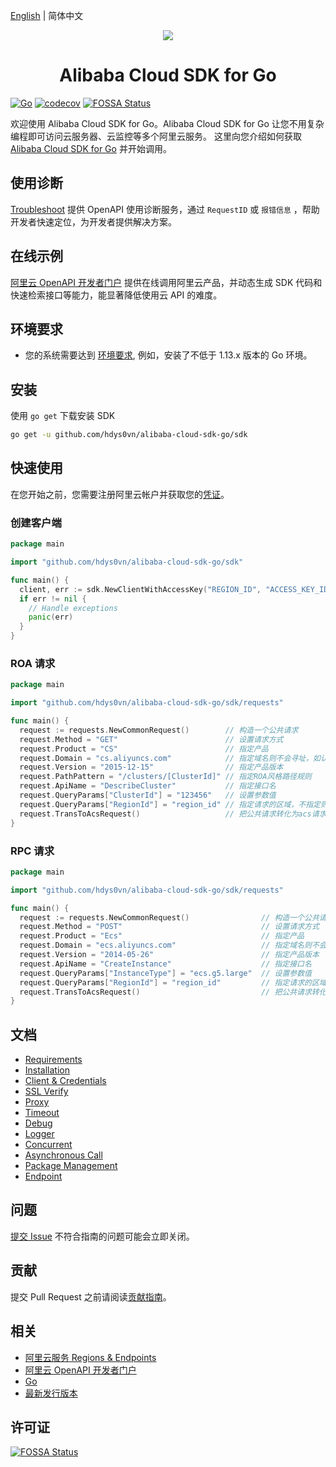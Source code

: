 [English](./README.md) | 简体中文

<p align="center">
<a href=" https://www.alibabacloud.com"><img src="https://aliyunsdk-pages.alicdn.com/icons/Aliyun.svg"></a>
</p>

<h1 align="center">Alibaba Cloud SDK for Go</h1>

[![Go](https://github.com/hdys0vn/alibaba-cloud-sdk-go/actions/workflows/go.yml/badge.svg)](https://github.com/hdys0vn/alibaba-cloud-sdk-go/actions/workflows/go.yml)
[![codecov](https://codecov.io/gh/aliyun/alibaba-cloud-sdk-go/graph/badge.svg?token=kHbylWc7aV)](https://codecov.io/gh/aliyun/alibaba-cloud-sdk-go)
[![FOSSA Status](https://app.fossa.io/api/projects/git%2Bgithub.com%2Faliyun%2Falibaba-cloud-sdk-go.svg?type=shield&issueType=license)](https://app.fossa.io/projects/git%2Bgithub.com%2Faliyun%2Falibaba-cloud-sdk-go?ref=badge_shield&issueType=license)

欢迎使用 Alibaba Cloud SDK for Go。Alibaba Cloud SDK for Go 让您不用复杂编程即可访问云服务器、云监控等多个阿里云服务。
这里向您介绍如何获取 [Alibaba Cloud SDK for Go][SDK] 并开始调用。

## 使用诊断

[Troubleshoot](https://api.aliyun.com/troubleshoot?source=github_sdk) 提供 OpenAPI 使用诊断服务，通过 `RequestID` 或 `报错信息` ，帮助开发者快速定位，为开发者提供解决方案。

## 在线示例

[阿里云 OpenAPI 开发者门户][open-api-portal] 提供在线调用阿里云产品，并动态生成 SDK 代码和快速检索接口等能力，能显著降低使用云 API 的难度。

## 环境要求

- 您的系统需要达到 [环境要求][Requirements], 例如，安装了不低于 1.13.x 版本的 Go 环境。

## 安装

使用 `go get` 下载安装 SDK

```sh
go get -u github.com/hdys0vn/alibaba-cloud-sdk-go/sdk
```

## 快速使用

在您开始之前，您需要注册阿里云帐户并获取您的[凭证](https://usercenter.console.aliyun.com/#/manage/ak)。

### 创建客户端

```go
package main

import "github.com/hdys0vn/alibaba-cloud-sdk-go/sdk"

func main() {
  client, err := sdk.NewClientWithAccessKey("REGION_ID", "ACCESS_KEY_ID", "ACCESS_KEY_SECRET")
  if err != nil {
    // Handle exceptions
    panic(err)
  }
}
```

### ROA 请求

```go
package main

import "github.com/hdys0vn/alibaba-cloud-sdk-go/sdk/requests"

func main() {
  request := requests.NewCommonRequest()        // 构造一个公共请求
  request.Method = "GET"                        // 设置请求方式
  request.Product = "CS"                        // 指定产品
  request.Domain = "cs.aliyuncs.com"            // 指定域名则不会寻址，如认证方式为 Bearer Token 的服务则需要指定
  request.Version = "2015-12-15"                // 指定产品版本
  request.PathPattern = "/clusters/[ClusterId]" // 指定ROA风格路径规则
  request.ApiName = "DescribeCluster"           // 指定接口名
  request.QueryParams["ClusterId"] = "123456"   // 设置参数值
  request.QueryParams["RegionId"] = "region_id" // 指定请求的区域，不指定则使用客户端区域、默认区域
  request.TransToAcsRequest()                   // 把公共请求转化为acs请求
}
```

### RPC 请求

```go
package main

import "github.com/hdys0vn/alibaba-cloud-sdk-go/sdk/requests"

func main() {
  request := requests.NewCommonRequest()                // 构造一个公共请求
  request.Method = "POST"                               // 设置请求方式
  request.Product = "Ecs"                               // 指定产品
  request.Domain = "ecs.aliyuncs.com"                   // 指定域名则不会寻址，如认证方式为 Bearer Token 的服务则需要指定
  request.Version = "2014-05-26"                        // 指定产品版本
  request.ApiName = "CreateInstance"                    // 指定接口名
  request.QueryParams["InstanceType"] = "ecs.g5.large"  // 设置参数值
  request.QueryParams["RegionId"] = "region_id"         // 指定请求的区域，不指定则使用客户端区域、默认区域
  request.TransToAcsRequest()                           // 把公共请求转化为acs请求
}
```

## 文档

- [Requirements](docs/0-Requirements-CN.md)
- [Installation](docs/1-Installation-CN.md)
- [Client & Credentials](docs/2-Client-CN.md)
- [SSL Verify](docs/3-Verify-CN.md)
- [Proxy](docs/4-Proxy-CN.md)
- [Timeout](docs/5-Timeout-CN.md)
- [Debug](docs/6-Debug-CN.md)
- [Logger](docs/7-Logger-CN.md)
- [Concurrent](docs/8-Concurrent-CN.md)
- [Asynchronous Call](docs/9-Asynchronous-CN.md)
- [Package Management](docs/10-Package-Management-CN.md)
- [Endpoint](docs/11-Endpoint-CN.md)

## 问题

[提交 Issue][issue] 不符合指南的问题可能会立即关闭。

## 贡献

提交 Pull Request 之前请阅读[贡献指南](CONTRIBUTING.md)。

## 相关

- [阿里云服务 Regions & Endpoints][endpoints]
- [阿里云 OpenAPI 开发者门户][open-api-portal]
- [Go][go]
- [最新发行版本][latest-release]

## 许可证

[![FOSSA Status](https://app.fossa.io/api/projects/git%2Bgithub.com%2Faliyun%2Falibaba-cloud-sdk-go.svg?type=large)](https://app.fossa.io/projects/git%2Bgithub.com%2Faliyun%2Falibaba-cloud-sdk-go?ref=badge_large)

[SDK]: https://github.com/hdys0vn/alibaba-cloud-sdk-go
[issue]: https://github.com/hdys0vn/alibaba-cloud-sdk-go/issues/new
[open-api-portal]: https://next.api.aliyun.com/
[latest-release]: https://github.com/hdys0vn/alibaba-cloud-sdk-go/releases
[go]: https://golang.org/dl/
[endpoints]: https://developer.aliyun.com/endpoints
[Requirements]: docs/0-Requirements-CN.md
